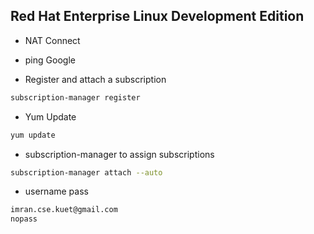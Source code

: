 ## Red Hat Enterprise Linux Development Edition

* NAT Connect
* ping Google

* Register and attach a subscription
```sh
subscription-manager register
```
* Yum Update
```sh
yum update
```

* subscription-manager to assign subscriptions
```sh
subscription-manager attach --auto
```

* username pass
```sh
imran.cse.kuet@gmail.com
nopass
```
